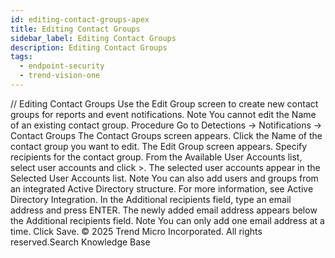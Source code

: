 ```yaml
---
id: editing-contact-groups-apex
title: Editing Contact Groups
sidebar_label: Editing Contact Groups
description: Editing Contact Groups
tags:
  - endpoint-security
  - trend-vision-one
---
```


/*<![CDATA[*/ $('#title').html($('meta[name=map-description]').attr('content')); /*]]>*/ Editing Contact Groups Use the Edit Group screen to create new contact groups for reports and event notifications. Note You cannot edit the Name of an existing contact group. Procedure Go to Detections → Notifications → Contact Groups The Contact Groups screen appears. Click the Name of the contact group you want to edit. The Edit Group screen appears. Specify recipients for the contact group. From the Available User Accounts list, select user accounts and click >. The selected user accounts appear in the Selected User Accounts list. Note You can also add users and groups from an integrated Active Directory structure. For more information, see Active Directory Integration. In the Additional recipients field, type an email address and press ENTER. The newly added email address appears below the Additional recipients field. Note You can only add one email address at a time. Click Save. © 2025 Trend Micro Incorporated. All rights reserved.Search Knowledge Base